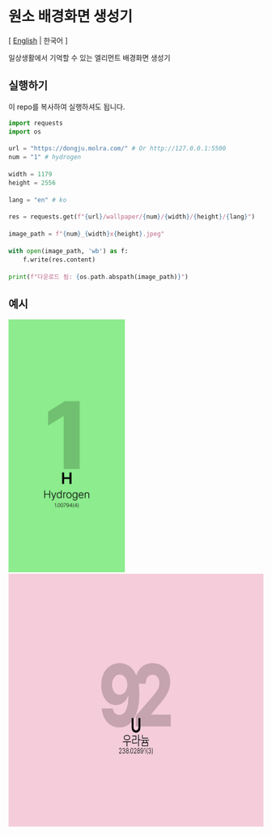 # 원소 배경화면 생성기
\[ [English](README.md) | 한국어 \]

일상생활에서 기억할 수 있는 엘리먼트 배경화면 생성기

## 실행하기
이 repo를 복사하여 실행하셔도 됩니다.
```python
import requests
import os

url = "https://dongju.molra.com/" # Or http://127.0.0.1:5500
num = "1" # hydrogen

width = 1179
height = 2556

lang = "en" # ko

res = requests.get(f"{url}/wallpaper/{num}/{width}/{height}/{lang}")

image_path = f"{num}_{width}x{height}.jpeg"
    
with open(image_path, 'wb') as f:
    f.write(res.content)

print(f"다운로드 됨: {os.path.abspath(image_path)}")
```

## 예시
<img src="https://github.com/v1bt/element-wallpaper/blob/main/examples/1_1179x2556.jpeg" width=auto height=500px> <img src="https://github.com/v1bt/element-wallpaper/blob/main/examples/92_2224x1668.jpeg" width=auto height=500px>